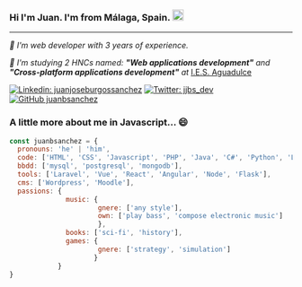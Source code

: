 ### Hi I'm Juan. I'm from Málaga, Spain. <img src="https://raw.githubusercontent.com/lipis/flag-icon-css/1dda087cee478cdd4d180dbdbab5a6f2fba9e70a/flags/4x3/es.svg" alt="spain flag" width="20"/>
<hr>
<p><i> 🔭 I'm web developer with 3 years of experience.</i></p> 
<p><i> 🌱 I'm studying 2 HNCs named: <b>"Web applications development"</b> and <b>"Cross-platform applications development"</b> at</i>
<a href="http://www.iesaguadulce.es/centro/index.php">I.E.S. Aguadulce</a></p>

[![Linkedin: juanjoseburgossanchez](https://img.shields.io/badge/-JuanBurgos-blue?style=flat-square&logo=Linkedin&logoColor=white&link=https://linkedin.com/in/juanjoseburgossanchez/)](https://linkedin.com/in/juanjoseburgossanchez/)
[![Twitter: jjbs_dev](https://img.shields.io/twitter/follow/jjbs_dev?style=social)](https://twitter.com/jjbs_dev)
[![GitHub juanbsanchez](https://img.shields.io/github/followers/juanbsanchez?label=follow&style=social)](https://github.com/juanbsanchez)

<h3>A little more about me in Javascript... 😄</h3>

```javascript
const juanbsanchez = {
  pronouns: 'he' | 'him',
  code: ['HTML', 'CSS', 'Javascript', 'PHP', 'Java', 'C#', 'Python', 'Lisp', 'Clojure'],
  bbdd: ['mysql', 'postgresql', 'mongodb'],
  tools: ['Laravel', 'Vue', 'React', 'Angular', 'Node', 'Flask'],
  cms: ['Wordpress', 'Moodle'],
  passions: {
              music: {
                      gnere: ['any style'],
                      own: ['play bass', 'compose electronic music']
                      },
              books: ['sci-fi', 'history'],
              games: {
                      gnere: ['strategy', 'simulation']
                     }
            }
}
```

<!--
**juanbsanchez/juanbsanchez** is a ✨ _special_ ✨ repository because its `README.md` (this file) appears on your GitHub profile.

Here are some ideas to get you started:

- 🔭 I’m currently working on ...
- 🌱 I’m currently learning ...
- 👯 I’m looking to collaborate on ...
- 🤔 I’m looking for help with ...
- 💬 Ask me about ...
- 📫 How to reach me: ...
- 😄 Pronouns: ...
- ⚡ Fun fact: ...
-->
